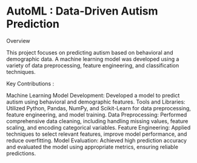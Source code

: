 # AutoML : Data-Driven Autism Prediction 

Overview

This project focuses on predicting autism based on behavioral and demographic data. A machine learning model was developed using a variety of data preprocessing, feature engineering, and classification techniques.

Key Contributions :

Machine Learning Model Development: Developed a model to predict autism using behavioral and demographic features.
Tools and Libraries: Utilized Python, Pandas, NumPy, and Scikit-Learn for data preprocessing, feature engineering, and model training.
Data Preprocessing: Performed comprehensive data cleaning, including handling missing values, feature scaling, and encoding categorical variables.
Feature Engineering: Applied techniques to select relevant features, improve model performance, and reduce overfitting.
Model Evaluation: Achieved high prediction accuracy and evaluated the model using appropriate metrics, ensuring reliable predictions.
